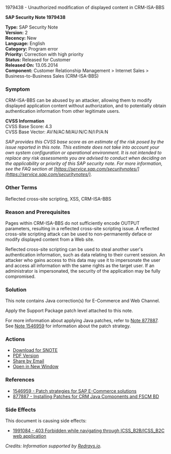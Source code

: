 1979438 - Unauthorized modification of displayed content in CRM-ISA-BBS

**SAP Security Note 1979438**

**Type:** SAP Security Note  
**Version:** 2  
**Recency:** New  
**Language:** English  
**Category:** Program error  
**Priority:** Correction with high priority  
**Status:** Released for Customer  
**Released On:** 13.05.2014  
**Component:** Customer Relationship Management > Internet Sales > Business-to-Business Sales (CRM-ISA-BBS)

### Symptom
CRM-ISA-BBS can be abused by an attacker, allowing them to modify displayed application content without authorization, and to potentially obtain authentication information from other legitimate users.

**CVSS Information**  
CVSS Base Score: 4.3  
CVSS Base Vector: AV:N/AC:M/AU:N/C:N/I:P/A:N

*SAP provides this CVSS base score as an estimate of the risk posed by the issue reported in this note. This estimate does not take into account your own system configuration or operational environment. It is not intended to replace any risk assessments you are advised to conduct when deciding on the applicability or priority of this SAP security note. For more information, see the FAQ section at [https://service.sap.com/securitynotes/](https://service.sap.com/securitynotes/).*

### Other Terms
Reflected cross-site scripting, XSS, CRM-ISA-BBS

### Reason and Prerequisites
Pages within CRM-ISA-BBS do not sufficiently encode OUTPUT parameters, resulting in a reflected cross-site scripting issue. A reflected cross-site scripting attack can be used to non-permanently deface or modify displayed content from a Web site.

Reflected cross-site scripting can be used to steal another user's authentication information, such as data relating to their current session. An attacker who gains access to this data may use it to impersonate the user and access all information with the same rights as the target user. If an administrator is impersonated, the security of the application may be fully compromised.

### Solution
This note contains Java correction(s) for E-Commerce and Web Channel.

Apply the Support Package patch level attached to this note.

For more information about applying Java patches, refer to [Note 877887](https://me.sap.com/notes/877887).  
See [Note 1546959](https://me.sap.com/notes/1546959) for information about the patch strategy.

### Actions
- [Download for SNOTE](https://notesdownloads.sap.com/note/0040000017811232017)
- [PDF Version](https://userapps.support.sap.com/sap/support/sfm/notes/print/0001979438?language=en-US&token=D517B7B057F9EDADEBAA32564CD13689)
- [Share by Email](https://me.sap.com/)
- [Open in New Window](https://me.sap.com/)

### References
- [1546959 - Patch strategies for SAP E-Commerce solutions](https://me.sap.com/notes/1546959)
- [877887 - Installing Patches for CRM Java Components and FSCM BD](https://me.sap.com/notes/877887)

### Side Effects
This document is causing side effects:
- [1991084 - 403 Forbidden while navigating through ICSS_B2B/ICSS_B2C web application](https://me.sap.com/notes/1991084)

*Credits: Information supported by [Redrays.io](https://redrays.io).*